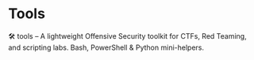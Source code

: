 # Tools
🛠️ tools – A lightweight Offensive Security toolkit for CTFs, Red Teaming, and scripting labs. Bash, PowerShell &amp; Python mini-helpers.

